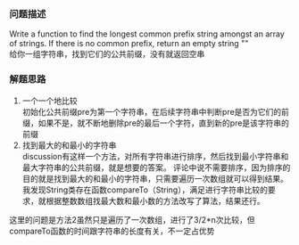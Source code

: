 ### 问题描述
Write a function to find the longest common prefix string amongst an array of strings.
If there is no common prefix, return an empty string ""  
给你一组字符串，找到它们的公共前缀，没有就返回空串

### 解题思路
1. 一个一个地比较  
初始化公共前缀pre为第一个字符串，在后续字符串中判断pre是否为它们的前缀，如果不是，就不断地删除pre的最后一个字符，直到新的pre是该字符串的前缀
1. 找到最大的和最小的字符串  
discussion有这样一个方法，对所有字符串进行排序，然后找到最小字符串和最大字符串的公共前缀，就是想要的答案。
评论中说不需要排序，因为排序的目的就是找到最大的和最小的字符串，只需要遍历一次数组就可以得到结果。  
我发现String类存在函数compareTo（String），满足进行字符串比较的要求，就根据整数数组找最大数和最小数的方法改写了算法，结果还行。  

这里的问题是方法2虽然只是遍历了一次数组，进行了3/2*n次比较，但compareTo函数的时间跟字符串的长度有关，不一定占优势

